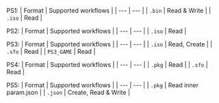 PS1:
| Format | Supported workflows |
| --- | --- |
| `.bin` | Read & Write |
| `.iso` | Read |

PS2:
| Format | Supported workflows |
| --- | --- |
| `.iso` | Read |

PS3:
| Format | Supported workflows |
| --- | --- |
| `.iso` | Read, Create |
| `.sfo` | Read |
| `PS3_GAME` | Read |

PS4:
| Format | Supported workflows |
| --- | --- |
| `.pkg` | Read |
| `.sfo` | Read |

PS5:
| Format | Supported workflows |
| --- | --- |
| `.pkg` | Read inner param.json |
| `.json` | Create, Read & Write |
